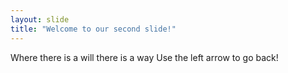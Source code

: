 ```yaml
---
layout: slide
title: "Welcome to our second slide!"
---
```

Where there is a will there is a way
Use the left arrow to go back!
